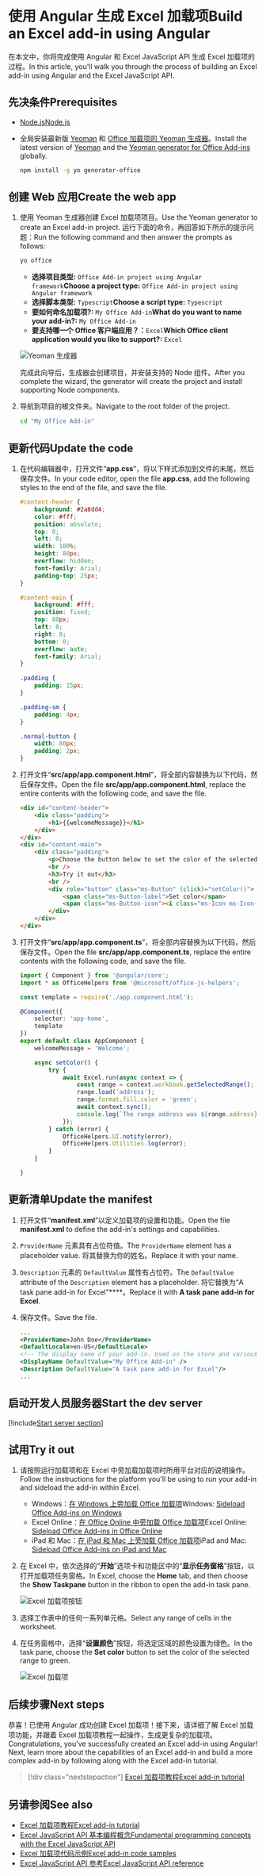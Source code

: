 # <a name="build-an-excel-add-in-using-angular"></a><span data-ttu-id="1f1c2-101">使用 Angular 生成 Excel 加载项</span><span class="sxs-lookup"><span data-stu-id="1f1c2-101">Build an Excel add-in using Angular</span></span>

<span data-ttu-id="1f1c2-102">在本文中，你将完成使用 Angular 和 Excel JavaScript API 生成 Excel 加载项的过程。</span><span class="sxs-lookup"><span data-stu-id="1f1c2-102">In this article, you'll walk you through the process of building an Excel add-in using Angular and the Excel JavaScript API.</span></span>

## <a name="prerequisites"></a><span data-ttu-id="1f1c2-103">先决条件</span><span class="sxs-lookup"><span data-stu-id="1f1c2-103">Prerequisites</span></span>

- [<span data-ttu-id="1f1c2-104">Node.js</span><span class="sxs-lookup"><span data-stu-id="1f1c2-104">Node.js</span></span>](https://nodejs.org)

- <span data-ttu-id="1f1c2-105">全局安装最新版 [Yeoman](https://github.com/yeoman/yo) 和 [Office 加载项的 Yeoman 生成器](https://github.com/OfficeDev/generator-office)。</span><span class="sxs-lookup"><span data-stu-id="1f1c2-105">Install the latest version of [Yeoman](https://github.com/yeoman/yo) and the [Yeoman generator for Office Add-ins](https://github.com/OfficeDev/generator-office) globally.</span></span>

    ```bash
    npm install -g yo generator-office
    ```

## <a name="create-the-web-app"></a><span data-ttu-id="1f1c2-106">创建 Web 应用</span><span class="sxs-lookup"><span data-stu-id="1f1c2-106">Create the web app</span></span>

1. <span data-ttu-id="1f1c2-107">使用 Yeoman 生成器创建 Excel 加载项项目。</span><span class="sxs-lookup"><span data-stu-id="1f1c2-107">Use the Yeoman generator to create an Excel add-in project.</span></span> <span data-ttu-id="1f1c2-108">运行下面的命令，再回答如下所示的提示问题：</span><span class="sxs-lookup"><span data-stu-id="1f1c2-108">Run the following command and then answer the prompts as follows:</span></span>

    ```bash
    yo office
    ```

    - <span data-ttu-id="1f1c2-109">**选择项目类型:** `Office Add-in project using Angular framework`</span><span class="sxs-lookup"><span data-stu-id="1f1c2-109">**Choose a project type:** `Office Add-in project using Angular framework`</span></span>
    - <span data-ttu-id="1f1c2-110">**选择脚本类型:** `Typescript`</span><span class="sxs-lookup"><span data-stu-id="1f1c2-110">**Choose a script type:** `Typescript`</span></span>
    - <span data-ttu-id="1f1c2-111">**要如何命名加载项?:** `My Office Add-in`</span><span class="sxs-lookup"><span data-stu-id="1f1c2-111">**What do you want to name your add-in?:** `My Office Add-in`</span></span>
    - <span data-ttu-id="1f1c2-112">**要支持哪一个 Office 客户端应用？：**`Excel`</span><span class="sxs-lookup"><span data-stu-id="1f1c2-112">**Which Office client application would you like to support?:** `Excel`</span></span>

    ![Yeoman 生成器](../images/yo-office-excel-angular.png)
    
    <span data-ttu-id="1f1c2-114">完成此向导后，生成器会创建项目，并安装支持的 Node 组件。</span><span class="sxs-lookup"><span data-stu-id="1f1c2-114">After you complete the wizard, the generator will create the project and install supporting Node components.</span></span>

2. <span data-ttu-id="1f1c2-115">导航到项目的根文件夹。</span><span class="sxs-lookup"><span data-stu-id="1f1c2-115">Navigate to the root folder of the project.</span></span>

    ```bash
    cd "My Office Add-in"
    ```

## <a name="update-the-code"></a><span data-ttu-id="1f1c2-116">更新代码</span><span class="sxs-lookup"><span data-stu-id="1f1c2-116">Update the code</span></span>

1. <span data-ttu-id="1f1c2-117">在代码编辑器中，打开文件“**app.css**”，将以下样式添加到文件的末尾，然后保存文件。</span><span class="sxs-lookup"><span data-stu-id="1f1c2-117">In your code editor, open the file **app.css**, add the following styles to the end of the file, and save the file.</span></span>

    ```css
    #content-header {
        background: #2a8dd4;
        color: #fff;
        position: absolute;
        top: 0;
        left: 0;
        width: 100%;
        height: 80px; 
        overflow: hidden;
        font-family: Arial;
        padding-top: 25px;
    }

    #content-main {
        background: #fff;
        position: fixed;
        top: 80px;
        left: 0;
        right: 0;
        bottom: 0;
        overflow: auto; 
        font-family: Arial;
    }

    .padding {
        padding: 15px;
    }

    .padding-sm {
        padding: 4px;
    }

    .normal-button {
        width: 80px;
        padding: 2px;
    }
    ```

2. <span data-ttu-id="1f1c2-118">打开文件“**src/app/app.component.html**”，将全部内容替换为以下代码，然后保存文件。</span><span class="sxs-lookup"><span data-stu-id="1f1c2-118">Open the file **src/app/app.component.html**, replace the entire contents with the following code, and save the file.</span></span>

    ```html
    <div id="content-header">
        <div class="padding">
            <h1>{{welcomeMessage}}</h1>
        </div>
    </div>
    <div id="content-main">
        <div class="padding">
            <p>Choose the button below to set the color of the selected range to green.</p>
            <br />
            <h3>Try it out</h3>
            <br />
            <div role="button" class="ms-Button" (click)="setColor()">
                <span class="ms-Button-label">Set color</span>
                <span class="ms-Button-icon"><i class="ms-Icon ms-Icon--ChevronRight"></i></span>
            </div>
        </div>
    </div>
    ```

3. <span data-ttu-id="1f1c2-119">打开文件“**src/app/app.component.ts**”，将全部内容替换为以下代码，然后保存文件。</span><span class="sxs-lookup"><span data-stu-id="1f1c2-119">Open the file **src/app/app.component.ts**, replace the entire contents with the following code, and save the file.</span></span>

    ```typescript
    import { Component } from '@angular/core';
    import * as OfficeHelpers from '@microsoft/office-js-helpers';

    const template = require('./app.component.html');

    @Component({
        selector: 'app-home',
        template
    })
    export default class AppComponent {
        welcomeMessage = 'Welcome';

        async setColor() {
            try {
                await Excel.run(async context => {
                    const range = context.workbook.getSelectedRange();
                    range.load('address');
                    range.format.fill.color = 'green';
                    await context.sync();
                    console.log(`The range address was ${range.address}.`);
                });
            } catch (error) {
                OfficeHelpers.UI.notify(error);
                OfficeHelpers.Utilities.log(error);
            }
        }

    }
    ```

## <a name="update-the-manifest"></a><span data-ttu-id="1f1c2-120">更新清单</span><span class="sxs-lookup"><span data-stu-id="1f1c2-120">Update the manifest</span></span>

1. <span data-ttu-id="1f1c2-121">打开文件“**manifest.xml**”以定义加载项的设置和功能。</span><span class="sxs-lookup"><span data-stu-id="1f1c2-121">Open the file **manifest.xml** to define the add-in's settings and capabilities.</span></span> 

2. <span data-ttu-id="1f1c2-122">`ProviderName` 元素具有占位符值。</span><span class="sxs-lookup"><span data-stu-id="1f1c2-122">The `ProviderName` element has a placeholder value.</span></span> <span data-ttu-id="1f1c2-123">将其替换为你的姓名。</span><span class="sxs-lookup"><span data-stu-id="1f1c2-123">Replace it with your name.</span></span>

3. <span data-ttu-id="1f1c2-124">`Description` 元素的 `DefaultValue` 属性有占位符。</span><span class="sxs-lookup"><span data-stu-id="1f1c2-124">The `DefaultValue` attribute of the `Description` element has a placeholder.</span></span> <span data-ttu-id="1f1c2-125">将它替换为“A task pane add-in for Excel”\*\*\*\*。</span><span class="sxs-lookup"><span data-stu-id="1f1c2-125">Replace it with **A task pane add-in for Excel**.</span></span>

4. <span data-ttu-id="1f1c2-126">保存文件。</span><span class="sxs-lookup"><span data-stu-id="1f1c2-126">Save the file.</span></span>

    ```xml
    ...
    <ProviderName>John Doe</ProviderName>
    <DefaultLocale>en-US</DefaultLocale>
    <!-- The display name of your add-in. Used on the store and various places of the Office UI such as the add-ins dialog. -->
    <DisplayName DefaultValue="My Office Add-in" />
    <Description DefaultValue="A task pane add-in for Excel"/>
    ...
    ```

## <a name="start-the-dev-server"></a><span data-ttu-id="1f1c2-127">启动开发人员服务器</span><span class="sxs-lookup"><span data-stu-id="1f1c2-127">Start the dev server</span></span>

[!include[Start server section](../includes/quickstart-yo-start-server.md)] 

## <a name="try-it-out"></a><span data-ttu-id="1f1c2-128">试用</span><span class="sxs-lookup"><span data-stu-id="1f1c2-128">Try it out</span></span>

1. <span data-ttu-id="1f1c2-129">请按照运行加载项和在 Excel 中旁加载加载项时所用平台对应的说明操作。</span><span class="sxs-lookup"><span data-stu-id="1f1c2-129">Follow the instructions for the platform you'll be using to run your add-in and sideload the add-in within Excel.</span></span>

    - <span data-ttu-id="1f1c2-130">Windows：[在 Windows 上旁加载 Office 加载项](../testing/create-a-network-shared-folder-catalog-for-task-pane-and-content-add-ins.md)</span><span class="sxs-lookup"><span data-stu-id="1f1c2-130">Windows: [Sideload Office Add-ins on Windows](../testing/create-a-network-shared-folder-catalog-for-task-pane-and-content-add-ins.md)</span></span>
    - <span data-ttu-id="1f1c2-131">Excel Online：[在 Office Online 中旁加载 Office 加载项](../testing/sideload-office-add-ins-for-testing.md#sideload-an-office-add-in-in-office-online)</span><span class="sxs-lookup"><span data-stu-id="1f1c2-131">Excel Online: [Sideload Office Add-ins in Office Online](../testing/sideload-office-add-ins-for-testing.md#sideload-an-office-add-in-in-office-online)</span></span>
    - <span data-ttu-id="1f1c2-132">iPad 和 Mac：[在 iPad 和 Mac 上旁加载 Office 加载项](../testing/sideload-an-office-add-in-on-ipad-and-mac.md)</span><span class="sxs-lookup"><span data-stu-id="1f1c2-132">iPad and Mac: [Sideload Office Add-ins on iPad and Mac](../testing/sideload-an-office-add-in-on-ipad-and-mac.md)</span></span>

   
2. <span data-ttu-id="1f1c2-133">在 Excel 中，依次选择的“**开始**”选项卡和功能区中的“**显示任务窗格**”按钮，以打开加载项任务窗格。</span><span class="sxs-lookup"><span data-stu-id="1f1c2-133">In Excel, choose the **Home** tab, and then choose the **Show Taskpane** button in the ribbon to open the add-in task pane.</span></span>

    ![Excel 加载项按钮](../images/excel-quickstart-addin-2b.png)

3. <span data-ttu-id="1f1c2-135">选择工作表中的任何一系列单元格。</span><span class="sxs-lookup"><span data-stu-id="1f1c2-135">Select any range of cells in the worksheet.</span></span>

4. <span data-ttu-id="1f1c2-136">在任务窗格中，选择“**设置颜色**”按钮，将选定区域的颜色设置为绿色。</span><span class="sxs-lookup"><span data-stu-id="1f1c2-136">In the task pane, choose the **Set color** button to set the color of the selected range to green.</span></span>

    ![Excel 加载项](../images/excel-quickstart-addin-2c.png)

## <a name="next-steps"></a><span data-ttu-id="1f1c2-138">后续步骤</span><span class="sxs-lookup"><span data-stu-id="1f1c2-138">Next steps</span></span>

<span data-ttu-id="1f1c2-p104">恭喜！已使用 Angular 成功创建 Excel 加载项！接下来，请详细了解 Excel 加载项功能，并跟着 Excel 加载项教程一起操作，生成更复杂的加载项。</span><span class="sxs-lookup"><span data-stu-id="1f1c2-p104">Congratulations, you've successfully created an Excel add-in using Angular! Next, learn more about the capabilities of an Excel add-in and build a more complex add-in by following along with the Excel add-in tutorial.</span></span>

> [!div class="nextstepaction"]
> [<span data-ttu-id="1f1c2-141">Excel 加载项教程</span><span class="sxs-lookup"><span data-stu-id="1f1c2-141">Excel add-in tutorial</span></span>](../tutorials/excel-tutorial.yml)

## <a name="see-also"></a><span data-ttu-id="1f1c2-142">另请参阅</span><span class="sxs-lookup"><span data-stu-id="1f1c2-142">See also</span></span>

* [<span data-ttu-id="1f1c2-143">Excel 加载项教程</span><span class="sxs-lookup"><span data-stu-id="1f1c2-143">Excel add-in tutorial</span></span>](../tutorials/excel-tutorial-create-table.md)
* [<span data-ttu-id="1f1c2-144">Excel JavaScript API 基本编程概念</span><span class="sxs-lookup"><span data-stu-id="1f1c2-144">Fundamental programming concepts with the Excel JavaScript API</span></span>](../excel/excel-add-ins-core-concepts.md)
* [<span data-ttu-id="1f1c2-145">Excel 加载项代码示例</span><span class="sxs-lookup"><span data-stu-id="1f1c2-145">Excel add-in code samples</span></span>](https://developer.microsoft.com/office/gallery/?filterBy=Samples,Excel)
* [<span data-ttu-id="1f1c2-146">Excel JavaScript API 参考</span><span class="sxs-lookup"><span data-stu-id="1f1c2-146">Excel JavaScript API reference</span></span>](https://docs.microsoft.com/office/dev/add-ins/reference/overview/excel-add-ins-reference-overview)
